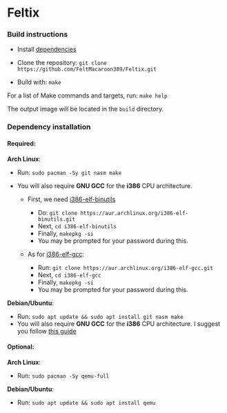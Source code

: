 # Feltix

### Build instructions

- Install [dependencies](https://github.com/FeltMacaroon389/Feltix/tree/master#dependency-installation)

- Clone the repository: `git clone https://github.com/FeltMacaroon389/Feltix.git`

- Build with: `make`

For a list of Make commands and targets, run: `make help`

The output image will be located in the `build` directory.

### Dependency installation

#### **Required**:

**Arch Linux**: 
- Run: `sudo pacman -Sy git nasm make`
- You will also require **GNU GCC** for the **i386** CPU architecture.

  - First, we need [i386-elf-binutils](https://aur.archlinux.org/packages/i386-elf-binutils)
    - Do: `git clone https://aur.archlinux.org/i386-elf-binutils.git`
    - Next, `cd i386-elf-binutils`
    - Finally, `makepkg -si`
    - You may be prompted for your password during this.

  - As for [i386-elf-gcc](https://aur.archlinux.org/packages/i386-elf-gcc):
    - Run: `git clone https://aur.archlinux.org/i386-elf-gcc.git`
    - Next, `cd i386-elf-gcc`
    - Finally, `makepkg -si`
    - You may be prompted for your password during this.

**Debian/Ubuntu**: 
- Run: `sudo apt update && sudo apt install git nasm make`
- You will also require **GNU GCC** for the **i386** CPU architecture. I suggest you follow [this guide](https://wiki.osdev.org/GCC_Cross-Compiler)

#### **Optional**:

**Arch Linux**: 
- Run: `sudo pacman -Sy qemu-full`

**Debian/Ubuntu**:
- Run: `sudo apt update && sudo apt install qemu`

